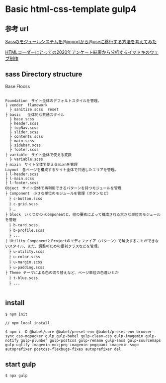 # Basic html-css-template gulp4

## 参考 url

[Sassのモジュールシステムを@importから@useに移行する方法を考えてみた](https://parashuto.com/rriver/development/sass-module-system-from-import-to-use#about-new-sass-module-system)

[HTMLコーダーにとっての2020年アンケート結果から分析するイマドキのウェブ制作](https://ics.media/entry/200710/)

## sass Directory structure

Base Flocss

```

Foundation　サイト全体のデフォルトスタイルを管理。
├ vender  flamework
  ├ sanitize.scss  reset
├ basic   全体的な共通スタイル
  ├ base.scss
  ├ header.scss
  ├ topNav.scss
  ├ slider.scss
  ├ contents.scss
  ├ main.scss
  ├ sidebar.scss
  ├ footer.scss
├ variable　サイト全体で使える変数
  ├ variable.scss
├ mixin　サイト全体で使えるmixnを管理
Layout　各ページを構成するサイト全体で共通したエリアを管理。
├ l-header.scss
├ l-main.scss
├ l-footer.scss
Object　サイト全体で再利用できるパターンを持つモジュールを管理
├ Component　小さな単位のモジュールを管理（ボタンなど）
　├ c-button.scss
　├ c-grid.scss
　├ …
├ block　いくつかの↑Componentと、他の要素によって構成される大きな単位のモジュールを管理
　├ b-card.scss
　├ b-profile.scss
　├ ...
├ Utility ComponentとProjectのモディファイア（パターン）で解決することができないスタイル、また、調整のための便利クラスなどを管理。
　├ u-utility.scss
　├ u-color.scss
　├ u-margin.scss
　├ u-padding.scss
├ Theme テーマによる色の切り替えなど、ページ単位の色違いとか
　├ t-blue.scss
　├ ...


```

## install

```
$ npm init

// npm local install

$ npm i -D @babel/core @babel/preset-env @babel/preset-env browser-sync css-mqpacker gulp gulp-babel gulp-clean-css gulp-imagemin gulp-notify gulp-plumber gulp-postcss gulp-rename gulp-sass gulp-sourcemaps gulp-uglify imagemin-mozjpeg imagemin-pngquant imagemin-svgo autoprefixer postcss-flexbugs-fixes autoprefixer del
```
## start gulp

```
$ npx gulp
```



